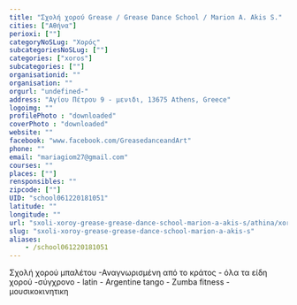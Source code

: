 ```yaml
---
title: "Σχολή χορού Grease / Grease Dance School / Marion A. Akis S."
cities: ["Αθήνα"]
perioxi: [""]
categoryNoSLug: "Χορός"
subcategoriesNoSLug: [""]
categories: ["xoros"]
subcategories: [""]
organisationid: ""
organisation: ""
orgurl: "undefined-"
address: "Αγίου Πέτρου 9 - μενιδι, 13675 Athens, Greece"
logoimg: ""
profilePhoto : "downloaded"
coverPhoto : "downloaded"
website: ""
facebook: "www.facebook.com/GreasedanceandArt"
phone: ""
email: "mariagiom27@gmail.com"
courses: ""
places: [""]
rensponsibles: ""
zipcode: [""]
UID: "school061220181051"
latitude: ""
longitude: ""
url: "sxoli-xoroy-grease-grease-dance-school-marion-a-akis-s/athina/xoros/"
slug: "sxoli-xoroy-grease-grease-dance-school-marion-a-akis-s"
aliases:
    - /school061220181051
---
```





Σχολή χορού μπαλέτου -Αναγνωρισμένη από το κράτος - όλα τα είδη χορού -σύγχρονο - latin - Argentine tango - Zumba fitness - μουσικοκινητικη